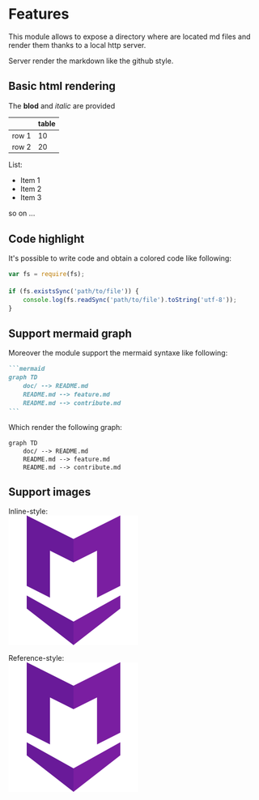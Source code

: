 # Features

This module allows to expose a directory where are located md files and render them thanks to a local http server.

Server render the markdown like the github style.

## Basic html rendering

The **blod** and *italic* are provided

|       | table |
| -     | -     |
| row 1 | 10    |
| row 2 | 20    |

List:
 - Item 1
 - Item 2
 - Item 3

so on ...

## Code highlight

It's possible to write code and obtain a colored code like following:

```js
var fs = require(fs);

if (fs.existsSync('path/to/file')) {
    console.log(fs.readSync('path/to/file').toString('utf-8'));
}
```

## Support mermaid graph

Moreover the module support the mermaid syntaxe like following:

````markdown
```mermaid
graph TD
    doc/ --> README.md
    README.md --> feature.md
    README.md --> contribute.md
```
````

Which render the following graph:

```mermaid
graph TD
    doc/ --> README.md
    README.md --> feature.md
    README.md --> contribute.md
```

## Support images

Inline-style:  
![Markdown logo](./markdown.png "The markdown logo as inline")

Reference-style:  
![Markdown logo][logo]

[logo]: ./markdown.png "The markdown logo by reference"

